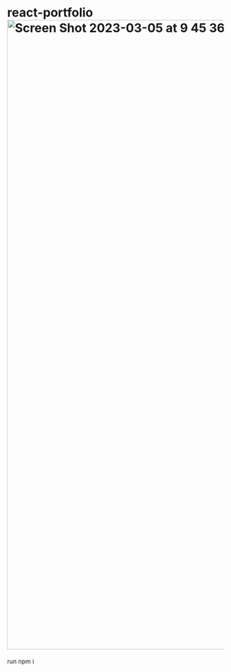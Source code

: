 # react-portfolio<img width="1466" alt="Screen Shot 2023-03-05 at 9 45 36 AM" src="https://user-images.githubusercontent.com/95941568/222970721-0c08e46d-cf52-4d6b-801a-bb464583577a.png">


run npm i 
